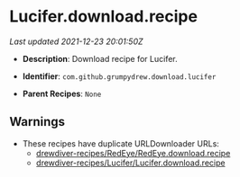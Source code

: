 # Lucifer.download.recipe

_Last updated 2021-12-23 20:01:50Z_

- **Description**: Download recipe for Lucifer.

- **Identifier**: `com.github.grumpydrew.download.lucifer`

- **Parent Recipes**: `None`


## Warnings

- These recipes have duplicate URLDownloader URLs:
    - [drewdiver-recipes/RedEye/RedEye.download.recipe](/autopkg-dupe-tracker/drewdiver-recipes/RedEye/RedEye.download.recipe)
    - [drewdiver-recipes/Lucifer/Lucifer.download.recipe](/autopkg-dupe-tracker/drewdiver-recipes/Lucifer/Lucifer.download.recipe)